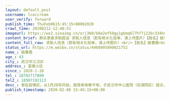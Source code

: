 ```yaml
---
layout: default_post
username: lceccream
user_verify: forward
publish_time: ThuFeb0615:45:15+08002020
crawl_time: 20200212-12:40:51
imageurl: https://wx2.sinaimg.cn/orj360/b8e2ef59gy1gbmq6l7hf7j22bc334hdx.jpg,https://wx3.sinaimg.cn/orj360/b8e2ef59gy1gbmq6moa5hj22bc334kjp.jpg,https://wx2.sinaimg.cn/orj360/b8e2ef59gy1gbmq6o2rfpj22bc334kjp.jpg,https://wx3.sinaimg.cn/orj360/b8e2ef59gy1gbmq6pgmlhj22bc334kjp.jpg,https://wx2.sinaimg.cn/orj360/b8e2ef59gy1gbmq6r1703j22bc334nph.jpg,https://wx4.sinaimg.cn/orj360/b8e2ef59gy1gbmq6skypvj22bc334qv9.jpg,https://wx2.sinaimg.cn/orj360/b8e2ef59gy1gbmq6u5kw4j22bc334kjp.jpg,https://wx4.sinaimg.cn/orj360/b8e2ef59gy1gbmq6vqifwj22bc334kjp.jpg,https://wx2.sinaimg.cn/orj360/b8e2ef59gy1gbmq6xdjtnj22bc334nph.jpg
content_brief: 肺炎患者求助超话 求助人信息（若有相关化验单，请上传图片）【姓名】姚春霞【年龄】43【所在城市】武汉市江汉区【所在小区、社区】富康小区【患病时间】2020-1-28【联系方式】18702717809【其他紧急联系人】18507192113【病情描述】家在疫情区，从1月28号开始，我母亲咳嗽干呕，于武汉市 ...全文
content_full_raw: 求助人信息（若有相关化验单，请上传图片）<br/>【姓名】姚春霞<br/>【年龄】43<br/>【所在城市】武汉市江汉区<br/>【所在小区、社区】富康小区<br/>【患病时间】2020-1-28<br/>【联系方式】18702717809<br/>【其他紧急联系人】18507192113<br/>【病情描述】家在疫情区，从1月28号开始，我母亲咳嗽干呕，于武汉市中心医院（后湖院区）就诊，疑似新型冠状病毒，这一周居家隔离，每日排队去医院打针，但是症状未见好转，咳嗽干呕加重，上报社区无果，然后现在就只能每日打针，自行隔离治疗。<adata-url="http://t.cn/z8bxsOF"href="http://weibo.com/p/100101B2094655D46DA6FD489B"data-hide=""><spanclass='url-icon'><imgstyle='width:1rem;height:1rem'src='https://h5.sinaimg.cn/upload/2015/09/25/3/timeline_card_small_location_default.png'></span><spanclass="surl-text">武汉·富康小区</span></a>
status_url: https://m.weibo.cn/status/4468995899821752
name_: 姚春霞
age_: 43
city_: 武汉市江汉区
address_: 富康小区
since_: 2020-1-28
tel_: 18702717809
tel2_: 18507192113
desc_: 家在疫情区，从1月28号开始，我母亲咳嗽干呕，于武汉市中心医院（后湖院区）就诊，疑似新型冠状病毒，这一周居家隔离，每日排队去医院打针，但是症状未见好转，咳嗽干呕加重，上报社区无果，然后现在就只能每日打针，自行隔离治疗。<adata-url="http//t.cn/z8bxsOF"href="http//weibo.com/p/100101B2094655D46DA6FD489B"data-hide=""><spanclass='url-icon'><imgstyle='width1rem;height1rem'src='https//h5.sinaimg.cn/upload/2015/09/25/3/timeline_card_small_location_default.png'></span><spanclass="surl-text">武汉·富康小区</span></a>
publish_timestamp: 2020-02-06 15:45:15+08:00
---
```

